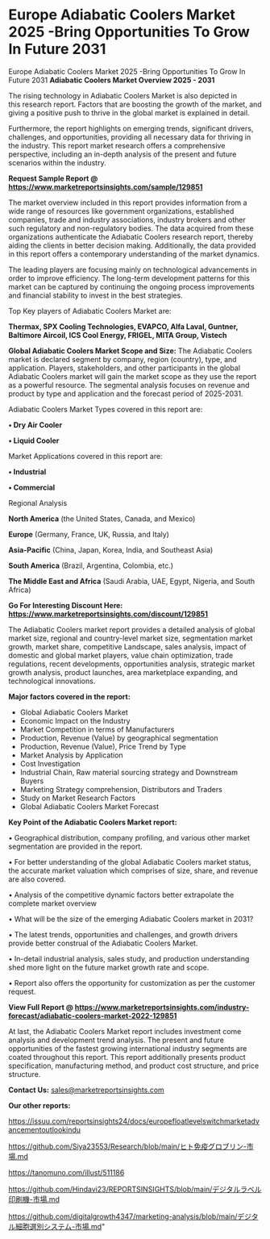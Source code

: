 # Europe Adiabatic Coolers Market 2025 -Bring Opportunities To Grow In Future 2031
Europe Adiabatic Coolers Market 2025 -Bring Opportunities To Grow In Future 2031
<Strong> Adiabatic Coolers Market Overview 2025 - 2031</strong>

The rising technology in Adiabatic Coolers Market is also depicted in this research report. Factors that are boosting the growth of the market, and giving a positive push to thrive in the global market is explained in detail.

Furthermore, the report highlights on emerging trends, significant drivers, challenges, and opportunities, providing all necessary data for thriving in the industry. This report market research offers a comprehensive perspective, including an in-depth analysis of the present and future scenarios within the industry.

<strong>Request Sample Report @ <a href=https://www.marketreportsinsights.com/sample/129851>https://www.marketreportsinsights.com/sample/129851</a></strong>

The market overview included in this report provides information from a wide range of resources like government organizations, established companies, trade and industry associations, industry brokers and other such regulatory and non-regulatory bodies. The data acquired from these organizations authenticate the Adiabatic Coolers research report, thereby aiding the clients in better decision making. Additionally, the data provided in this report offers a contemporary understanding of the market dynamics.

The leading players are focusing mainly on technological advancements in order to improve efficiency. The long-term development patterns for this market can be captured by continuing the ongoing process improvements and financial stability to invest in the best strategies.

Top Key players of Adiabatic Coolers Market are:

<strong>Thermax, SPX Cooling Technologies, EVAPCO, Alfa Laval, Guntner, Baltimore Aircoil, ICS Cool Energy, FRIGEL, MITA Group, Vistech</strong>

<strong><b>Global Adiabatic Coolers Market Scope and Size:</b></strong>
The Adiabatic Coolers market is declared segment by company, region (country), type, and application. Players, stakeholders, and other participants in the global Adiabatic Coolers market will gain the market scope as they use the report as a powerful resource. The segmental analysis focuses on revenue and product by type and application and the forecast period of 2025-2031.

Adiabatic Coolers Market Types covered in this report are:

<strong>• Dry Air Cooler

• Liquid Cooler</strong>

Market Applications covered in this report are:

<strong>• Industrial

• Commercial</strong> 

Regional Analysis

<strong>North America</strong> (the United States, Canada, and Mexico)

<strong>Europe</strong> (Germany, France, UK, Russia, and Italy)

<strong>Asia-Pacific</strong> (China, Japan, Korea, India, and Southeast Asia)

<strong>South America</strong> (Brazil, Argentina, Colombia, etc.)

<strong>The Middle East and Africa</strong> (Saudi Arabia, UAE, Egypt, Nigeria, and South Africa)

<strong>Go For Interesting Discount Here: <a href=https://www.marketreportsinsights.com/discount/129851>https://www.marketreportsinsights.com/discount/129851</a></strong>

The Adiabatic Coolers market report provides a detailed analysis of global market size, regional and country-level market size, segmentation market growth, market share, competitive Landscape, sales analysis, impact of domestic and global market players, value chain optimization, trade regulations, recent developments, opportunities analysis, strategic market growth analysis, product launches, area marketplace expanding, and technological innovations.

<strong><b>Major factors covered in the report:</b></strong>
<ul>
  <li>Global Adiabatic Coolers Market </li>
  <li>Economic Impact on the Industry</li>
  <li>Market Competition in terms of Manufacturers</li>
  <li>Production, Revenue (Value) by geographical segmentation</li>
  <li>Production, Revenue (Value), Price Trend by Type</li>
  <li>Market Analysis by Application</li>
  <li>Cost Investigation</li>
  <li>Industrial Chain, Raw material sourcing strategy and Downstream Buyers</li>
  <li>Marketing Strategy comprehension, Distributors and Traders</li>
  <li>Study on Market Research Factors</li>
  <li>Global Adiabatic Coolers Market Forecast</li>
</ul>

<strong><b>Key Point of the Adiabatic Coolers Market report:</b></strong>

• Geographical distribution, company profiling, and various other market segmentation are provided in the report.

• For better understanding of the global Adiabatic Coolers market status, the accurate market valuation which comprises of size, share, and revenue are also covered.

• Analysis of the competitive dynamic factors better extrapolate the complete market overview

• What will be the size of the emerging Adiabatic Coolers market in 2031?

• The latest trends, opportunities and challenges, and growth drivers provide better construal of the Adiabatic Coolers Market.

• In-detail industrial analysis, sales study, and production understanding shed more light on the future market growth rate and scope.

• Report also offers the opportunity for customization as per the customer request.

<strong><b>View Full Report @ <a href=https://www.marketreportsinsights.com/industry-forecast/adiabatic-coolers-market-2022-129851>https://www.marketreportsinsights.com/industry-forecast/adiabatic-coolers-market-2022-129851</a></b></strong>


At last, the Adiabatic Coolers Market report includes investment come analysis and development trend analysis. The present and future opportunities of the fastest growing international industry segments are coated throughout this report. This report additionally presents product specification, manufacturing method, and product cost structure, and price structure.

<strong>Contact Us:</strong>
sales@marketreportsinsights.com

<strong>Our other reports:</strong>

<a href=https://issuu.com/reportsinsights24/docs/europefloatlevelswitchmarketadvancementoutlookindu>https://issuu.com/reportsinsights24/docs/europefloatlevelswitchmarketadvancementoutlookindu</a>

<a href=https://github.com/Siya23553/Research/blob/main/ヒト免疫グロブリン-市場.md>https://github.com/Siya23553/Research/blob/main/ヒト免疫グロブリン-市場.md</a>

<a href=https://tanomuno.com/illust/511186>https://tanomuno.com/illust/511186</a>

<a href=https://github.com/Hindavi23/REPORTSINSIGHTS/blob/main/デジタルラベル印刷機-市場.md>https://github.com/Hindavi23/REPORTSINSIGHTS/blob/main/デジタルラベル印刷機-市場.md</a>

<a href=https://github.com/digitalgrowth4347/marketing-analysis/blob/main/デジタル細胞選別システム-市場.md>https://github.com/digitalgrowth4347/marketing-analysis/blob/main/デジタル細胞選別システム-市場.md</a>"

